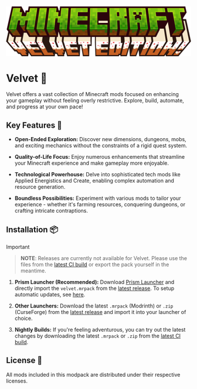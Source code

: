 ![](/config/fancymenu/assets/velvet_edition.png)

# Velvet 🍰

Velvet offers a vast collection of Minecraft mods focused on enhancing your gameplay without feeling overly restrictive. Explore, build, automate, and progress at your own pace!

## Key Features 🌟

- **Open-Ended Exploration:** Discover new dimensions, dungeons, mobs, and exciting mechanics without the constraints of a rigid quest system.

- **Quality-of-Life Focus:** Enjoy numerous enhancements that streamline your Minecraft experience and make gameplay more enjoyable.

- **Technological Powerhouse:** Delve into sophisticated tech mods like Applied Energistics and Create, enabling complex automation and resource generation.

- **Boundless Possibilities:** Experiment with various mods to tailor your experience - whether it's farming resources, conquering dungeons, or crafting intricate contraptions.

## Installation 📦

> [!IMPORTANT]
> > **NOTE**: Releases are currently not available for Velvet. Please use the files from the [latest CI build](https://github.com/checksumdev/velvet/actions/workflows/build.yml) or export the pack yourself in the meantime.

1. **Prism Launcher (Recommended):** Download [Prism Launcher](https://prismlauncher.org) and directly import the `velvet.mrpack` from the [latest release](https://github.com/checksumdev/velvet/releases). To setup automatic updates, see [here](https://github.com/checksumdev/velvet/blob/stable/docs/automatic-updates.md).

2. **Other Launchers:** Download the latest `.mrpack` (Modrinth) or `.zip` (CurseForge) from the [latest release](https://github.com/checksumdev/velvet/releases) and import it into your launcher of choice.

3. **Nightly Builds:** If you're feeling adventurous, you can try out the latest changes by downloading the latest `.mrpack` or `.zip` from the [latest CI build](https://github.com/checksumdev/velvet/actions/workflows/build.yml).

## License 📜

All mods included in this modpack are distributed under their respective licenses.
